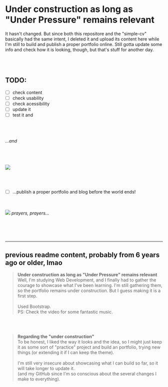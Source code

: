 # Under construction as long as "Under Pressure" remains relevant
It hasn't changed. But since both this repositore and the "simple-cv" basically had the same intent, I deleted it and upload its content here while I'm still to build and publish a proper portfolio online. Still gotta update some info and check how it is looking, though, but that's stuff for another day.

<br>
<br>

## TODO:
- [ ] check content <br>
- [ ] check usability <br>
- [ ] check acessibility <br>
- [ ] update it <br>
- [ ] test it and <br><br><br>
<br>
<i>...and</i><br>
<br>
<br>
<br>
<br>

<img height="auto" src="https://media3.giphy.com/media/v1.Y2lkPTc5MGI3NjExaDNyZHFvdTVwaXczcGc5d203YWI2eDYyZjQycnNucWljanc0aTB1MyZlcD12MV9pbnRlcm5hbF9naWZfYnlfaWQmY3Q9Zw/3m8S6W0d9VQbkByldn/giphy.gif">

<br><br>
- [ ] ...publish a proper portfolio and blog before the world ends!
<br>
<br>

<img src="https://i.gifer.com/fzaW.gif" height="auto" />
<i>prayers, prayers...</i>



<br>
<br>
<br>
<br>
<br>

------------------



## previous readme content, probably from 6 years ago or older, lmao
> **Under construction as long as "Under Pressure" remains relevant** <br>
Well, I'm studying Web Development, and I finally had to gather the courage to showcase what I've been learning. 
I'm still gathering them, so the portfolio remains under construction. But I guess making it is a first step.
<br><br>
Used Bootstrap.<br>
PS: Check the video for some fantastic music.

<br>
<br>



> **Regarding the "under construction"** <br>
To be honest, I liked the way it looks and the idea, so I might just keep it as some sort of "practice" project and build an
portfolio, trying new things (or extending it if I can keep the theme).<br><br>
I'm still very insecure about showcasing what I can build so far, so it will take longer to update it.<br>
(and my GitHub since I'm so conscious about the several changes I make to everything).
